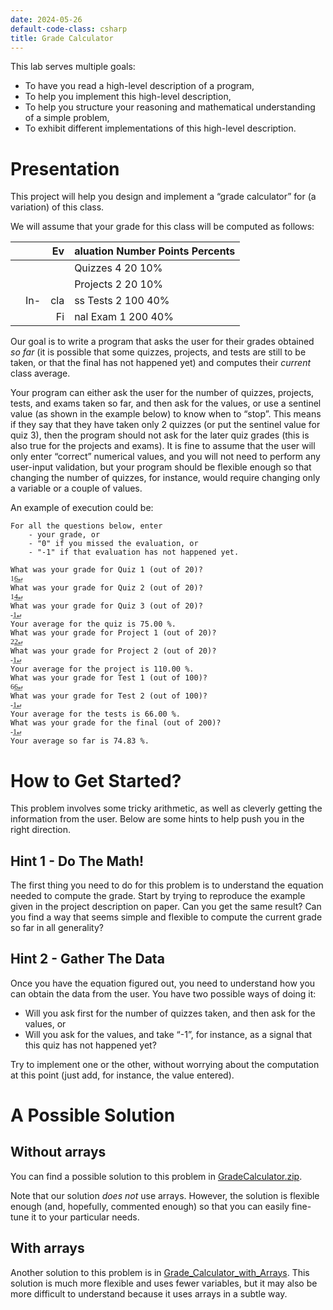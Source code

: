 ```yaml
---
date: 2024-05-26
default-code-class: csharp
title: Grade Calculator
---
```


This lab serves multiple goals:

- To have you read a high-level description of a program,
- To help you implement this high-level description,
- To help you structure your reasoning and mathematical understanding of
  a simple problem,
- To exhibit different implementations of this high-level description.

# Presentation

This project will help you design and implement a “grade calculator” for
(a variation) of this class.

We will assume that your grade for this class will be computed as
follows:

|     |     |  Ev | aluation Number Points Percents |
|-----|-----|----:|---------------------------------|
|     |     |     | Quizzes 4 20 10%                |
|     |     |     | Projects 2 20 10%               |
|     | In- | cla | ss Tests 2 100 40%              |
|     |     |  Fi | nal Exam 1 200 40%              |

Our goal is to write a program that asks the user for their grades
obtained *so far* (it is possible that some quizzes, projects, and tests
are still to be taken, or that the final has not happened yet) and
computes their *current* class average.

Your program can either ask the user for the number of quizzes,
projects, tests, and exams taken so far, and then ask for the values, or
use a sentinel value (as shown in the example below) to know when to
“stop”. This means if they say that they have taken only 2 quizzes (or
put the sentinel value for quiz 3), then the program should not ask for
the later quiz grades (this is also true for the projects and exams). It
is fine to assume that the user will only enter “correct” numerical
values, and you will not need to perform any user-input validation, but
your program should be flexible enough so that changing the number of
quizzes, for instance, would require changing only a variable or a
couple of values.

An example of execution could be:

``` text
For all the questions below, enter 
    - your grade, or 
    - "0" if you missed the evaluation, or
    - "-1" if that evaluation has not happened yet.

What was your grade for Quiz 1 (out of 20)?
1͟6͟↵
What was your grade for Quiz 2 (out of 20)?
1͟4͟↵
What was your grade for Quiz 3 (out of 20)?
-͟1͟↵
Your average for the quiz is 75.00 %.
What was your grade for Project 1 (out of 20)? 
2͟2͟↵
What was your grade for Project 2 (out of 20)? 
-͟1͟↵
Your average for the project is 110.00 %.
What was your grade for Test 1 (out of 100)? 
6͟6͟↵
What was your grade for Test 2 (out of 100)? 
-͟1͟↵
Your average for the tests is 66.00 %.
What was your grade for the final (out of 200)?
-͟1͟↵
Your average so far is 74.83 %.
```

# How to Get Started?

This problem involves some tricky arithmetic, as well as cleverly
getting the information from the user. Below are some hints to help push
you in the right direction.

## Hint 1 - Do The Math!

The first thing you need to do for this problem is to understand the
equation needed to compute the grade. Start by trying to reproduce the
example given in the project description on paper. Can you get the same
result? Can you find a way that seems simple and flexible to compute the
current grade so far in all generality?

## Hint 2 - Gather The Data

Once you have the equation figured out, you need to understand how you
can obtain the data from the user. You have two possible ways of doing
it:

- Will you ask first for the number of quizzes taken, and then ask for
  the values, or
- Will you ask for the values, and take “-1”, for instance, as a signal
  that this quiz has not happened yet?

Try to implement one or the other, without worrying about the
computation at this point (just add, for instance, the value entered).

# A Possible Solution

## Without arrays

You can find a possible solution to this problem in
[GradeCalculator.zip](./code/projects/Grade_Calculator.zip).

Note that our solution *does not* use arrays. However, the solution is
flexible enough (and, hopefully, commented enough) so that you can
easily fine-tune it to your particular needs.

## With arrays

Another solution to this problem is in
[Grade_Calculator_with_Arrays](./code/projects/Grade_Calculator_with_Arrays.zip).
This solution is much more flexible and uses fewer variables, but it may
also be more difficult to understand because it uses arrays in a subtle
way.
